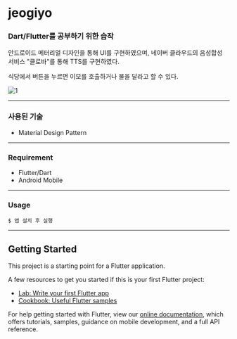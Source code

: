 # jeogiyo

### Dart/Flutter를 공부하기 위한 습작

안드로이드 메터리얼 디자인을 통해 UI를 구현하였으며,
네이버 클라우드의 음성합성 서비스 "클로바"를 통해 TTS를 구현하였다.

식당에서 버튼을 누르면 이모를 호출하거나 물을 달라고 할 수 있다.

![1](https://user-images.githubusercontent.com/41291493/108789713-2d595f80-75be-11eb-831c-35851f28ec9b.jpeg)

---

### 사용된 기술
* Material Design Pattern

---

### Requirement
* Flutter/Dart
* Android Mobile

---

### Usage

```
$ 앱 설치 후 실행
```

---

## Getting Started

This project is a starting point for a Flutter application.

A few resources to get you started if this is your first Flutter project:

- [Lab: Write your first Flutter app](https://flutter.dev/docs/get-started/codelab)
- [Cookbook: Useful Flutter samples](https://flutter.dev/docs/cookbook)

For help getting started with Flutter, view our
[online documentation](https://flutter.dev/docs), which offers tutorials,
samples, guidance on mobile development, and a full API reference.
